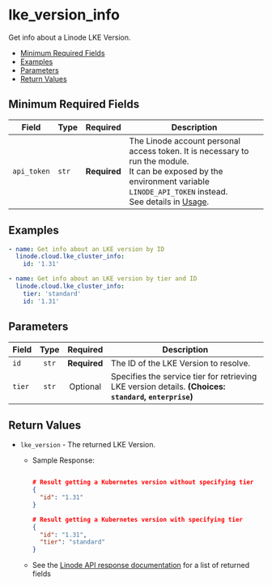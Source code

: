 # lke_version_info

Get info about a Linode LKE Version.

- [Minimum Required Fields](#minimum-required-fields)
- [Examples](#examples)
- [Parameters](#parameters)
- [Return Values](#return-values)

## Minimum Required Fields
| Field       | Type  | Required     | Description                                                                                                                                                                                                              |
|-------------|-------|--------------|--------------------------------------------------------------------------------------------------------------------------------------------------------------------------------------------------------------------------|
| `api_token` | `str` | **Required** | The Linode account personal access token. It is necessary to run the module. <br/>It can be exposed by the environment variable `LINODE_API_TOKEN` instead. <br/>See details in [Usage](https://github.com/linode/ansible_linode?tab=readme-ov-file#usage). |

## Examples

```yaml
- name: Get info about an LKE version by ID
  linode.cloud.lke_cluster_info:
    id: '1.31' 
```

```yaml
- name: Get info about an LKE version by tier and ID
  linode.cloud.lke_cluster_info:
    tier: 'standard'
    id: '1.31'

```


## Parameters

| Field     | Type | Required | Description                                                                  |
|-----------|------|----------|------------------------------------------------------------------------------|
| `id` | <center>`str`</center> | <center>**Required**</center> | The ID of the LKE Version to resolve.   |
| `tier` | <center>`str`</center> | <center>Optional</center> | Specifies the service tier for retrieving LKE version details.  **(Choices: `standard`, `enterprise`)** |

## Return Values

- `lke_version` - The returned LKE Version.

    - Sample Response:
        ```json
        
        # Result getting a Kubernetes version without specifying tier
        {
          "id": "1.31"
        }
        
        # Result getting a Kubernetes version with specifying tier
        {
          "id": "1.31",
          "tier": "standard"
        }
        
        ```
    - See the [Linode API response documentation](https://techdocs.akamai.com/linode-api/reference/get-lke-version) for a list of returned fields



